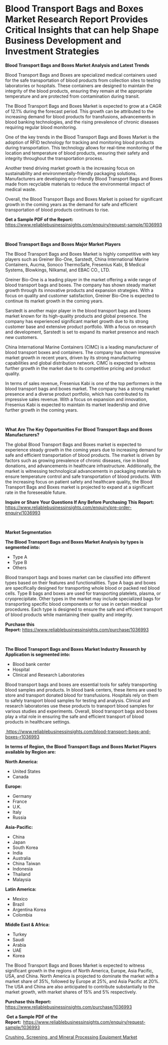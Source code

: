 <p><h1>Blood Transport Bags and Boxes Market Research Report Provides Critical Insights that can help Shape Business Development and Investment Strategies</h1></p><p><strong>Blood Transport Bags and Boxes Market Analysis and Latest Trends</strong></p>
<p><p>Blood Transport Bags and Boxes are specialized medical containers used for the safe transportation of blood products from collection sites to testing laboratories or hospitals. These containers are designed to maintain the integrity of the blood products, ensuring they remain at the appropriate temperature and are protected from contamination during transit.</p><p>The Blood Transport Bags and Boxes Market is expected to grow at a CAGR of 12.1% during the forecast period. This growth can be attributed to the increasing demand for blood products for transfusions, advancements in blood banking technologies, and the rising prevalence of chronic diseases requiring regular blood monitoring.</p><p>One of the key trends in the Blood Transport Bags and Boxes Market is the adoption of RFID technology for tracking and monitoring blood products during transportation. This technology allows for real-time monitoring of the location and temperature of blood products, ensuring their safety and integrity throughout the transportation process.</p><p>Another trend driving market growth is the increasing focus on sustainability and environmentally-friendly packaging solutions. Manufacturers are developing eco-friendly Blood Transport Bags and Boxes made from recyclable materials to reduce the environmental impact of medical waste.</p><p>Overall, the Blood Transport Bags and Boxes Market is poised for significant growth in the coming years as the demand for safe and efficient transportation of blood products continues to rise.</p></p>
<p><strong>Get a Sample PDF of the Report:&nbsp;</strong> <a href="https://www.reliablebusinessinsights.com/enquiry/request-sample/1036993">https://www.reliablebusinessinsights.com/enquiry/request-sample/1036993</a></p>
<p>&nbsp;</p>
<p><strong>Blood Transport Bags and Boxes Major Market Players</strong></p>
<p><p>The Blood Transport Bags and Boxes Market is highly competitive with key players such as Greiner Bio-One, Sarstedt, China International Marine Containers, Aucma, Sonoco ThermoSafe, Fresenius Kabi, B Medical Systems, Blowkings, Nilkamal, and EBAC CO., LTD.</p><p>Greiner Bio-One is a leading player in the market offering a wide range of blood transport bags and boxes. The company has shown steady market growth through its innovative products and expansion strategies. With a focus on quality and customer satisfaction, Greiner Bio-One is expected to continue its market growth in the coming years.</p><p>Sarstedt is another major player in the blood transport bags and boxes market known for its high-quality products and global presence. The company has experienced significant market growth due to its strong customer base and extensive product portfolio. With a focus on research and development, Sarstedt is set to expand its market presence and reach new customers.</p><p>China International Marine Containers (CIMC) is a leading manufacturer of blood transport boxes and containers. The company has shown impressive market growth in recent years, driven by its strong manufacturing capabilities and global distribution network. CIMC is expected to witness further growth in the market due to its competitive pricing and product quality.</p><p>In terms of sales revenue, Fresenius Kabi is one of the top performers in the blood transport bags and boxes market. The company has a strong market presence and a diverse product portfolio, which has contributed to its impressive sales revenue. With a focus on expansion and innovation, Fresenius Kabi is expected to maintain its market leadership and drive further growth in the coming years.</p></p>
<p>&nbsp;</p>
<p><strong>What Are The Key Opportunities For Blood Transport Bags and Boxes Manufacturers?</strong></p>
<p><p>The global Blood Transport Bags and Boxes market is expected to experience steady growth in the coming years due to increasing demand for safe and efficient transportation of blood products. The market is driven by factors such as growing prevalence of chronic diseases, rise in blood donations, and advancements in healthcare infrastructure. Additionally, the market is witnessing technological advancements in packaging materials to ensure temperature control and safe transportation of blood products. With the increasing focus on patient safety and healthcare quality, the Blood Transport Bags and Boxes market is projected to expand at a significant rate in the foreseeable future.</p></p>
<p><strong>Inquire or Share Your Questions If Any Before Purchasing This Report:</strong> <a href="https://www.reliablebusinessinsights.com/enquiry/pre-order-enquiry/1036993">https://www.reliablebusinessinsights.com/enquiry/pre-order-enquiry/1036993</a></p>
<p>&nbsp;</p>
<p><strong>Market Segmentation</strong></p>
<p><strong>The Blood Transport Bags and Boxes Market Analysis by types is segmented into:</strong></p>
<p><ul><li>Type A</li><li>Type B</li><li>Others</li></ul></p>
<p><p>Blood transport bags and boxes market can be classified into different types based on their features and functionalities. Type A bags and boxes are specifically designed for transporting whole blood or packed red blood cells. Type B bags and boxes are used for transporting platelets, plasma, or cryoprecipitate. Other types in the market may include specialized bags for transporting specific blood components or for use in certain medical procedures. Each type is designed to ensure the safe and efficient transport of blood products while maintaining their quality and integrity.</p></p>
<p><strong>Purchase this Report:&nbsp;</strong><a href="https://www.reliablebusinessinsights.com/purchase/1036993">https://www.reliablebusinessinsights.com/purchase/1036993</a></p>
<p>&nbsp;</p>
<p><strong>The Blood Transport Bags and Boxes Market Industry Research by Application is segmented into:</strong></p>
<p><ul><li>Blood bank center</li><li>Hospital</li><li>Clinical and Research Laboratories</li></ul></p>
<p><p>Blood transport bags and boxes are essential tools for safely transporting blood samples and products. In blood bank centers, these items are used to store and transport donated blood for transfusions. Hospitals rely on them to safely transport blood samples for testing and analysis. Clinical and research laboratories use these products to transport blood samples for various studies and experiments. Overall, blood transport bags and boxes play a vital role in ensuring the safe and efficient transport of blood products in healthcare settings.</p></p>
<p><a href="https://www.reliablebusinessinsights.com/blood-transport-bags-and-boxes-r1036993">&nbsp;https://www.reliablebusinessinsights.com/blood-transport-bags-and-boxes-r1036993</a></p>
<p><strong>In terms of Region, the Blood Transport Bags and Boxes Market Players available by Region are:</strong></p>
<p>
    <p> <strong> North America: </strong>
        <ul>
            <li>United States</li>
            <li>Canada</li>
        </ul>
        </p> 
    <p> <strong> Europe: </strong>
        <ul>
            <li>Germany</li>
            <li>France</li>
            <li>U.K.</li>
            <li>Italy</li>
            <li>Russia</li>
        </ul>
        </p> 
    <p> <strong> Asia-Pacific: </strong>
        <ul>
            <li>China</li>
            <li>Japan</li>
            <li>South Korea</li>
            <li>India</li>
            <li>Australia</li>
            <li>China Taiwan</li>
            <li>Indonesia</li>
            <li>Thailand</li>
            <li>Malaysia</li>
        </ul>
        </p> 
    <p> <strong> Latin America: </strong>
        <ul>
            <li>Mexico</li>
            <li>Brazil</li>
            <li>Argentina Korea</li>
            <li>Colombia</li>
        </ul>
        </p> 
    <p> <strong> Middle East & Africa: </strong>
        <ul>
            <li>Turkey</li>
            <li>Saudi</li>
            <li>Arabia</li>
            <li>UAE</li>
            <li>Korea</li>
        </ul>
    </p>
    </p>
<p><p>The Blood Transport Bags and Boxes Market is expected to witness significant growth in the regions of North America, Europe, Asia Pacific, USA, and China. North America is projected to dominate the market with a market share of 35%, followed by Europe at 25%, and Asia Pacific at 20%. The USA and China are also anticipated to contribute substantially to the market growth, with market shares of 15% and 5% respectively.</p></p>
<p><strong>Purchase this Report: </strong><a href="https://www.reliablebusinessinsights.com/purchase/1036993">https://www.reliablebusinessinsights.com/purchase/1036993</a></p>
<p>&nbsp;<strong>Get a Sample PDF of the Report:&nbsp;&nbsp;</strong><a href="https://www.reliablebusinessinsights.com/enquiry/request-sample/1036993">https://www.reliablebusinessinsights.com/enquiry/request-sample/1036993</a></p>
<p><strong></strong></p>
<p><p><a href="https://github.com/sofayahoo2023/Market-Research-Report-List-4/blob/main/crushing-screening-and-mineral-processing-equipment-market.md">Crushing, Screening, and Mineral Processing Equipment Market</a></p></p>